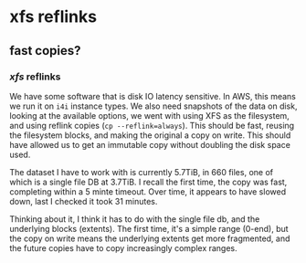 # xfs reflinks

## fast copies?

### _xfs_ reflinks

We have some software that is disk IO latency sensitive.
In AWS, this means we run it on `i4i` instance types.
We also need snapshots of the data on disk,
looking at the available options,
we went with using XFS as the filesystem,
and using reflink copies (`cp --reflink=always`).
This should be fast, reusing the filesystem blocks,
and making the original a copy on write.
This should have allowed us to get an immutable copy
without doubling the disk space used.

The dataset I have to work with is currently 5.7TiB,
in 660 files, one of which is a single file DB at 3.7TiB.
I recall the first time, the copy was fast, completing within a 5 minte timeout.
Over time, it appears to have slowed down,
last I checked it took 31 minutes.

Thinking about it,
I think it has to do with the single file db,
and the underlying blocks (extents).
The first time, it's a simple range (0-end),
but the copy on write means the underlying extents get more fragmented,
and the future copies have to copy increasingly complex ranges.
